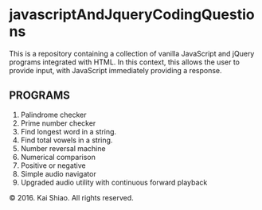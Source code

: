 <h1>javascriptAndJqueryCodingQuestions</h1>

<p>This is a repository containing a collection of vanilla JavaScript and jQuery programs integrated with HTML. In this context, this allows the user to 
provide input, with JavaScript immediately providing a response.</p>

<h2>PROGRAMS</h2>
<ol>
	<li>Palindrome checker</li>
	<li>Prime number checker</li>
	<li>Find longest word in a string.</li>
	<li>Find total vowels in a string.</li>
	<li>Number reversal machine</li>
	<li>Numerical comparison</li>
	<li>Positive or negative</li>
	<li>Simple audio navigator</li>
	<li>Upgraded audio utility with continuous forward playback</li>
</ol>

<footer>&copy; 2016. Kai Shiao. All rights reserved.</footer>